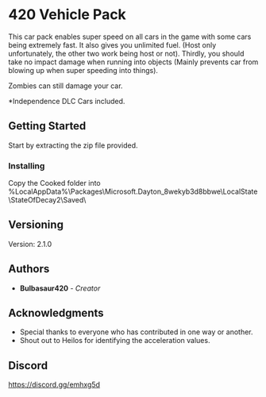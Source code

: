# 420 Vehicle Pack

This car pack enables super speed on all cars in the game with some cars being extremely fast. It also gives you unlimited fuel. (Host only unfortunately, the other two work being host or not). Thirdly, you should take no impact damage when running into objects (Mainly prevents car from blowing up when super speeding into things). 

Zombies can still damage your car. 

*Independence DLC Cars included.

## Getting Started

Start by extracting the zip file provided.

### Installing

Copy the Cooked folder into %LocalAppData%\Packages\Microsoft.Dayton_8wekyb3d8bbwe\LocalState\StateOfDecay2\Saved\

## Versioning

Version: 2.1.0 

## Authors

* **Bulbasaur420** - *Creator*

## Acknowledgments

* Special thanks to everyone who has contributed in one way or another.
* Shout out to Heilos for identifying the acceleration values.

## Discord
https://discord.gg/emhxg5d
